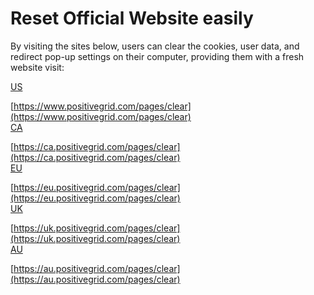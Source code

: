 # Reset Official Website easily

By visiting the sites below, users can clear the cookies, user data, and redirect pop-up settings on their computer, providing them with a fresh website visit:

[US](https://www.positivegrid.com/pages/clear) 

[https://www.positivegrid.com/pages/clear](https://www.positivegrid.com/pages/clear) 
<br>
[CA](https://ca.positivegrid.com/pages/clear)
 
[https://ca.positivegrid.com/pages/clear](https://ca.positivegrid.com/pages/clear) 
<br>
[EU](https://eu.positivegrid.com/pages/clear)
 
[https://eu.positivegrid.com/pages/clear](https://eu.positivegrid.com/pages/clear) 
<br>
[UK](https://uk.positivegrid.com/pages/clear)
 
[https://uk.positivegrid.com/pages/clear](https://uk.positivegrid.com/pages/clear) 
<br>
[AU](https://au.positivegrid.com/pages/clear)

[https://au.positivegrid.com/pages/clear](https://au.positivegrid.com/pages/clear) 
